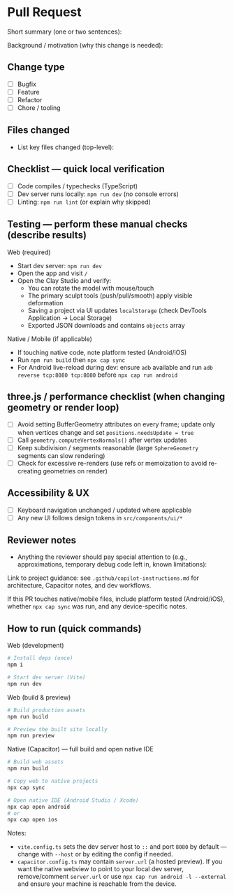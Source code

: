 <!-- Expanded PR template for clay-touch-sculpt-04 -->
# Pull Request

Short summary (one or two sentences):

Background / motivation (why this change is needed):

## Change type
- [ ] Bugfix
- [ ] Feature
- [ ] Refactor
- [ ] Chore / tooling

## Files changed
- List key files changed (top-level):

## Checklist — quick local verification
- [ ] Code compiles / typechecks (TypeScript)
- [ ] Dev server runs locally: `npm run dev` (no console errors)
- [ ] Linting: `npm run lint` (or explain why skipped)

## Testing — perform these manual checks (describe results)

Web (required)
- Start dev server: `npm run dev`
- Open the app and visit `/`
- Open the Clay Studio and verify:
  - You can rotate the model with mouse/touch
  - The primary sculpt tools (push/pull/smooth) apply visible deformation
  - Saving a project via UI updates `localStorage` (check DevTools Application -> Local Storage)
  - Exported JSON downloads and contains `objects` array

Native / Mobile (if applicable)
- If touching native code, note platform tested (Android/iOS)
- Run `npm run build` then `npx cap sync`
- For Android live-reload during dev: ensure `adb` available and run `adb reverse tcp:8080 tcp:8080` before `npx cap run android`

## three.js / performance checklist (when changing geometry or render loop)
- [ ] Avoid setting BufferGeometry attributes on every frame; update only when vertices change and set `positions.needsUpdate = true`
- [ ] Call `geometry.computeVertexNormals()` after vertex updates
- [ ] Keep subdivision / segments reasonable (large `SphereGeometry` segments can slow rendering)
- [ ] Check for excessive re-renders (use refs or memoization to avoid re-creating geometries on render)

## Accessibility & UX
- [ ] Keyboard navigation unchanged / updated where applicable
- [ ] Any new UI follows design tokens in `src/components/ui/*`

## Reviewer notes
- Anything the reviewer should pay special attention to (e.g., approximations, temporary debug code left in, known limitations):

Link to project guidance: see `.github/copilot-instructions.md` for architecture, Capacitor notes, and dev workflows.

If this PR touches native/mobile files, include platform tested (Android/iOS), whether `npx cap sync` was run, and any device-specific notes.

## How to run (quick commands)

Web (development)
```powershell
# Install deps (once)
npm i

# Start dev server (Vite)
npm run dev
```

Web (build & preview)
```powershell
# Build production assets
npm run build

# Preview the built site locally
npm run preview
```

Native (Capacitor) — full build and open native IDE
```powershell
# Build web assets
npm run build

# Copy web to native projects
npx cap sync

# Open native IDE (Android Studio / Xcode)
npx cap open android
# or
npx cap open ios
```

Notes:
- `vite.config.ts` sets the dev server host to `::` and port `8080` by default — change with `--host` or by editing the config if needed.
- `capacitor.config.ts` may contain `server.url` (a hosted preview). If you want the native webview to point to your local dev server, remove/comment `server.url` or use `npx cap run android -l --external` and ensure your machine is reachable from the device.
